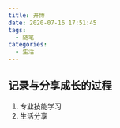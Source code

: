 ```yaml
---
title: 开博
date: 2020-07-16 17:51:45
tags:
  - 随笔
categories:
  - 生活
---
```


## 记录与分享成长的过程

1. 专业技能学习
2. 生活分享